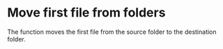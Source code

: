 <h1>Move first file from folders</h1>

<p>The function moves the first file from the source folder to the destination folder.</p>


